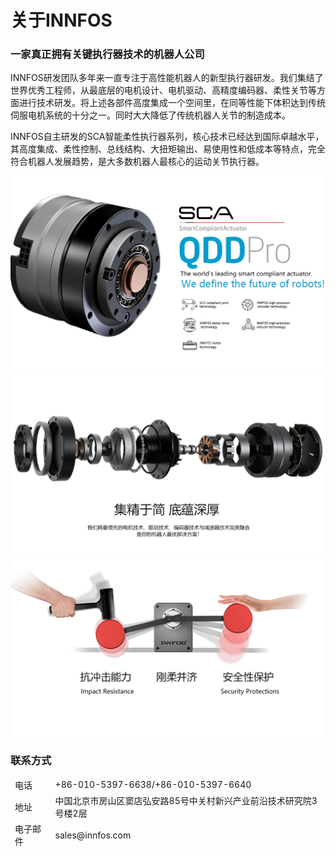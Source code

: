# 关于INNFOS


### 一家真正拥有关键执行器技术的机器人公司


INNFOS研发团队多年来一直专注于高性能机器人的新型执行器研发。我们集结了世界优秀工程师，从最底层的电机设计、电机驱动、高精度编码器、柔性关节等方面进行技术研发。将上述各部件高度集成一个空间里，在同等性能下体积达到传统伺服电机系统的十分之一。同时大大降低了传统机器人关节的制造成本。

INNFOS自主研发的SCA智能柔性执行器系列，核心技术已经达到国际卓越水平，其高度集成、柔性控制、总线结构、大扭矩输出、易使用性和低成本等特点，完全符合机器人发展趋势，是大多数机器人最核心的运动关节执行器。

<img src="../img/About 1.png" >


<img src="../img/About 02.png">


<img src="../img/About 03.png">


### 联系方式

<table><thead><tr style="background:PaleTurquoise">
 <tr><td>电话</td><td>+86-010-5397-6638/+86-010-5397-6640</td></tr>
 <tr><td>地址</td><td>中国北京市房山区窦店弘安路85号中关村新兴产业前沿技术研究院3号楼2层</td></tr>
 <tr><td>电子邮件</td><td>sales@innfos.com</td></tr>
</tbody></table>
